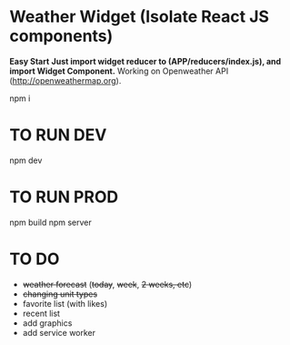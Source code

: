 # Weather Widget (Isolate React JS components)
**Easy Start**
**Just import widget reducer to (APP/reducers/index.js), and import Widget Component.**
Working on Openweather API (http://openweathermap.org).

npm i

# TO RUN DEV
npm dev

# TO RUN PROD
npm build
npm server


# TO DO
- ~~weather forecast~~ (~~today~~, ~~week~~, ~~2 weeks, etc~~)
- ~~changing unit types~~
- favorite list (with likes)
- recent list
- add graphics
- add service worker
